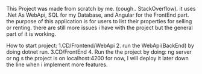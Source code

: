 This Project was made from scratch by me. (cough.. StackOverflow).
it uses .Net As WebApi, SQL for my Database, and Angular for the FrontEnd part.
the purpose of this application is for users to list their properties for selling or renting.
there are still more issues i have with the project but the general part of it is working.

How to start project:
1.CD/Frontend/WebApi
2. run the WebApi(BackEnd) by doing dotnet run.
3.CD/FrontEnd
4. Run the the project by doing: ng server or ng s
the project is on localhost:4200 for now, I will deploy it later down the line when i implement more features.